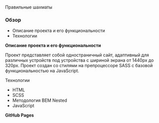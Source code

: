 Правильные шахматы

### Обзор

* Описание проекта и его функциональности
* Технологии

**Описание проекта и его функциональности**

Проект представляет собой одностраничный сайт, адаптивный для различных устройств под устройства с шириной экрана от 1440px до 320px. 
Проект создан со стилями на препроцессоре SASS c базовой функциональностью на JavaScript.

Технологии

* HTML
* SCSS
* Методология BEM Nested
* JavaScript

**GitHub Pages**
